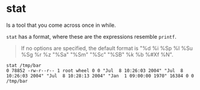 # stat

Is a tool that you come across once in while.

`stat` has a format, where these are the expressions resemble `printf`.

> If no options are specified, the default format is "%d %i %Sp %l %Su %Sg %r %z \"%Sa\" \"%Sm\" \"%Sc\" \"%SB\" %k %b %#Xf %N".
>

```shell
stat /tmp/bar
0 78852 -rw-r--r-- 1 root wheel 0 0 "Jul  8 10:26:03 2004" "Jul  8 10:26:03 2004" "Jul  8 10:28:13 2004" "Jan  1 09:00:00 1970" 16384 0 0 /tmp/bar
```
